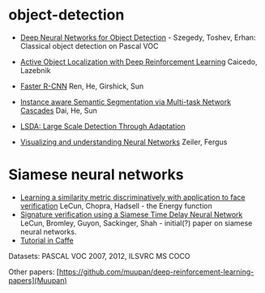 # object-detection

*    [Deep Neural Networks for Object Detection](http://papers.nips.cc/paper/5207-deep-neural-networks-for-object-detection.pdf) - Szegedy, Toshev, Erhan: Classical object detection on Pascal VOC
*    [Active Object Localization with Deep Reinforcement Learning](http://web.engr.illinois.edu/~slazebni/publications/iccv15_active.pdf) Caicedo, Lazebnik
*    [Faster R-CNN](http://arxiv.org/pdf/1506.01497v3.pdf) Ren, He, Girshick, Sun
*    [Instance aware Semantic Segmentation via Multi-task Network Cascades](http://arxiv.org/pdf/1512.04412.pdf) Dai, He, Sun

*    [LSDA: Large Scale Detection Through Adaptation](http://arxiv.org/pdf/1407.5035v3)

*    [Visualizing and understanding Neural Networks](https://www.cs.nyu.edu/~fergus/papers/zeilerECCV2014.pdf)  Zeiler, Fergus

# Siamese neural networks
*    [Learning a similarity metric discriminatively with application to face verification](http://yann.lecun.com/exdb/publis/pdf/chopra-05.pdf) LeCun, Chopra, Hadsell - the Energy function
*    [Signature verification using a Siamese Time Delay Neural Network](https://papers.nips.cc/paper/769-signature-verification-using-a-siamese-time-delay-neural-network.pdf) LeCun, Bromley, Guyon, Sackinger, Shah - initial(?) paper on siamese neural networks.
*    [Tutorial in Caffe](http://caffe.berkeleyvision.org/gathered/examples/siamese.html)

Datasets:
PASCAL VOC 2007, 2012, 
ILSVRC
MS COCO


Other papers:
[https://github.com/muupan/deep-reinforcement-learning-papers](Muupan)
